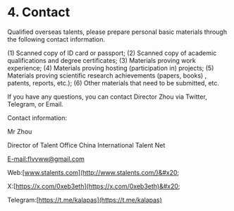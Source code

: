 # 4. Contact

Qualified overseas talents, please prepare personal basic materials through the following contact information.

(1) Scanned copy of ID card or passport; (2) Scanned copy of academic qualifications and degree certificates; (3) Materials proving work experience; (4) Materials proving hosting (participation in) projects; (5) Materials proving scientific research achievements (papers, books) , patents, reports, etc.); (6) Other materials that need to be submitted, etc.

If you have any questions, you can contact Director Zhou via Twitter, Telegram, or Email.

Contact information:

Mr Zhou

Director of Talent Office China International Talent Net&#x20;

[E-mail:flvvww@gmail.com](mailto:E-mail%3Aflvvww@gmail.com)&#x20;

Web:[www.stalents.com](http://www.stalents.com/)&#x20;

X:[https://x.com/0xeb3eth](https://x.com/0xeb3eth)&#x20;

Telegram:[https://t.me/kalapas](https://t.me/kalapas)
